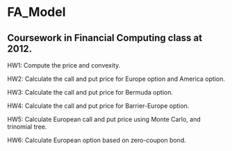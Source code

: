 # FA_Model

## Coursework in Financial Computing class at 2012.

HW1: Compute the price and convexity.

HW2: Calculate the call and put price for Europe option and America option.

HW3: Calculate the call and put price for Bermuda option.

HW4: Calculate the call and put price for Barrier-Europe option.

HW5: Calculate European call and put price using Monte Carlo, and trinomial tree.

HW6: Calculate European option based on zero-coupon bond.
